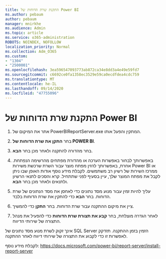```yaml
---
title: התקנת שרת הדוחות של Power BI
ms.author: pebaum
author: pebaum
manager: mnirkhe
ms.audience: Admin
ms.topic: article
ms.service: o365-administration
ROBOTS: NOINDEX, NOFOLLOW
localization_priority: Normal
ms.collection: Adm_O365
ms.custom:
- "1304"
- "2500001"
ms.openlocfilehash: 3ea596547093773ab872ca34e8dd3a4e49e59fd7
ms.sourcegitcommit: c6692ce0fa1358ec3529e59ca0ecdfdea4cdc759
ms.translationtype: MT
ms.contentlocale: he-IL
ms.lasthandoff: 09/14/2020
ms.locfileid: "47755096"
---
```

# <a name="install-power-bi-report-server"></a>התקנת שרת הדוחות של Power BI

1. אתר את המיקום של PowerBIReportServer.exe המתקין והפעל אותו.

2. בחר **התקן את שרת הדוחות של POWER BI**.

3. בחר מהדורה להתקנה ולאחר מכן בחר **הבא**.

4. באפשרותך לבחור באפשרות הערכה או מהדורת מפתחים מהרשימה הנפתחת.  אחרת, באפשרותך להזין מפתח מוצר עבור השרת שרכשת משירות Power BI או ממרכז השירות של רשיון רב משתמשים. לקבלת מידע נוסף אודות האופן שבו ניתן לקבל את מפתח המוצר שלך, עיין בסעיף לפני שתתחיל. קרא והסכים לתנאי הרשיון ולתנאים ולאחר מכן בחר **הבא**.

5. עליך להיות זמין עבור מנוע מסד נתונים כדי לאחסן את מסד הנתונים של שרת הדוחות. בחר **הבא** כדי להתקין את שרת הדוחות בלבד.

6. ציין את מיקום ההתקנה עבור שרת הדוחות. בחר **התקן** כדי להמשיך.

7. לאחר הגדרה מוצלחת, בחר **קבע את תצורת שרת הדוחות** כדי להפעיל את מנהל התצורה של שירותי הדיווח.

אינך זקוק לשרת מנוע מסד נתונים של SQL Server הזמין בזמן ההתקנה. תזדקק לאפשרות זו כדי לקבוע את התצורה של שירותי דיווח לאחר ההתקנה.

לקבלת מידע נוסף: https://docs.microsoft.com/power-bi/report-server/install-report-server
